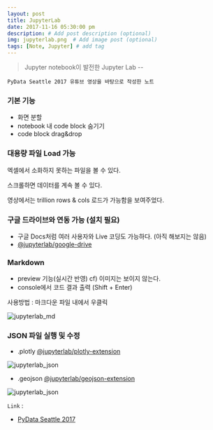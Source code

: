```yaml
---
layout: post
title: JupyterLab
date: 2017-11-16 05:30:00 pm
description: # Add post description (optional)
img: jupyterlab.png  # Add image post (optional)
tags: [Note, Jupyter] # add tag
---
```


> Jupyter notebook이 발전한 Jupyter Lab -- 

`PyData Seattle 2017 유튜브 영상을 바탕으로 작성한 노트`

### 기본 기능

* 화면 분할
* notebook 내 code block 숨기기
* code block drag&drop

### 대용량 파일 Load 가능

엑셀에서 소화하지 못하는 파일을 볼 수 있다.

스크롤하면 데이터를 계속 볼 수 있다.

영상에서는 trillion rows & cols 로드가 가능함을 보여주었다.

### 구글 드라이브와 연동 가능 (설치 필요)
* 구글 Docs처럼 여러 사용자와 Live 코딩도 가능하다. (아직 해보지는 않음)
* [@jupyterlab/google-drive](https://github.com/jupyterlab/jupyterlab-google-drive)

### Markdown

* preview 기능(실시간 반영) cf) 이미지는 보이지 않는다.
* console에서 코드 결과 출력 (Shift + Enter)

사용방법 : 마크다운 파일 내에서 우클릭

![jupyterlab_md]({{site.baseurl}}/assets/img/jupyterlab(md).png)

### JSON 파일 실행 및 수정

* .plotly [@jupyterlab/plotly-extension](https://github.com/jupyterlab/jupyter-renderers/tree/master/packages/plotly-extension)

![jupyterlab_json]({{site.baseurl}}/assets/img/jupyterlab(plotly).png)

* .geojson [@jupyterlab/geojson-extension](https://github.com/jupyterlab/jupyter-renderers/tree/master/packages/geojson-extension)

![jupyterlab_json]({{site.baseurl}}/assets/img/jupyterlab(geojson).png)

`Link` : 

* [PyData Seattle 2017](https://www.youtube.com/watch?v=u3gU2brTaVI)